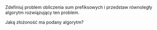 Zdefiniuj problem obliczenia sum prefiksowych i przedstaw równoległy algorytm rozwiązujący ten problem.

Jaką złożoność ma podany algorytm?